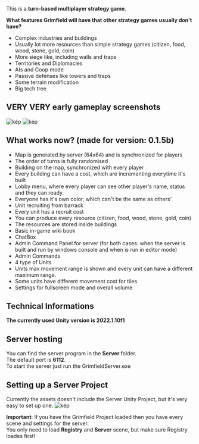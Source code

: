 This is a **turn-based multiplayer strategy game**.

**What features Grimfield will have that other strategy games usually don't have?**
- Complex industries and buildings
- Usually lot more resources than simple strategy games (citizen, food, wood, stone, gold, coin)
- More siege like, including walls and traps
- Territories and Diplomacies
- AIs and Coop mode
- Passive defenses like towers and traps
- Some terrain modification
- Big tech tree

## VERY VERY early gameplay screenshots

![kép](https://user-images.githubusercontent.com/40893862/187195188-5f87658e-a3d0-4551-9276-8736e23e87c7.png)
![kép](https://user-images.githubusercontent.com/40893862/186993638-48205607-6f7b-4340-996e-063215661d3b.png)

## What works now? (made for version: 0.1.5b)
- Map is generated by server (64x64) and is synchronized for players
- The order of turns is fully randomised
- Building on the map, synchronized with every player
- Every building can have a cost, which are incrementing everytime it's built
- Lobby menu, where every player can see other player's name, status and they can ready.
- Everyone has it's own color, which can't be the same as others'
- Unit recruiting from barrack
- Every unit has a recruit cost
- You can produce every resource (citizen, food, wood, stone, gold, coin)
- The resources are stored inside buildings
- Basic in-game wiki book
- ChatBox
- Admin Command Panel for server (for both cases: when the server is built and run by windows console and when is run in editor mode)
- Admin Commands
- 4 type of Units
- Units max movement range is shown and every unit can have a different maximum range.
- Some units have different movement cost for tiles
- Settings for fullscreen mode and overall volume

## Technical Informations

**The currently used Unity version is 2022.1.10f1**

## Server hosting

You can find the server program in the **Server** folder.<br>
The default port is **6112**.<br>
To start the server just run the GrimfieldServer.exe<br>

## Setting up a Server Project

Currently the assets doesn't include the Server Unity Project, but it's very easy to set up one:
![kép](https://user-images.githubusercontent.com/40893862/183385947-8c09a0b6-4be5-4aa5-9488-bb5f10371f27.png)

**Important**: If you have the Grimfield Project loaded then you have every scene and settings for the server.<br>
You only need to load **Registry** and **Server** scene, but make sure Registry loades first!
